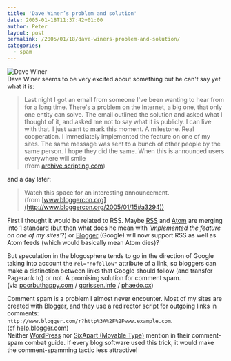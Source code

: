 ```yaml
---
title: 'Dave Winer’s problem and solution'
date: 2005-01-18T11:37:42+01:00
author: Peter
layout: post
permalink: /2005/01/18/dave-winers-problem-and-solution/
categories:
  - spam
---
```

![Dave Winer](http://www.pixagogo.com/S5!bRz4QtUrC9nAN5ymeI1kzSot7bag3MMew8GHk2PJvQ6AMKpMLT6taL3zDP6hbkfTDoxKPs8a!2ki-Sekon!EnSGnRAa61jo1DbcU!ZNgM8_/DaveWiner.jpg)  
Dave Winer seems to be very excited about something but he can't say yet what it is:

> Last night I got an email from someone I've been wanting to hear from for a long time. There's a problem on the Internet, a big one, that only one entity can solve. The email outlined the solution and asked what I thought of it, and asked me not to say what it is publicly. I can live with that. I just want to mark this moment. A milestone. Real cooperation. I immediately implemented the feature on one of my sites. The same message was sent to a bunch of other people by the same person. I hope they did the same. When this is announced users everywhere will smile  
> (from [archive.scripting.com](http://archive.scripting.com/2005/01/14))

and a day later:

> Watch this space for an interesting announcement.  
> (from [www.bloggercon.org](http://www.bloggercon.org/2005/01/15#a3294))

First I thought it would be related to RSS. Maybe [RSS](http://blogs.law.harvard.edu/tech/rss) and [Atom](http://www.atomenabled.org/) are merging into 1 standard (but then what does he mean with _&#8216;implemented the feature on one of my sites'_?) or [Blogger](http://www.blogger.com) (Google) will now support RSS as well as Atom feeds (which would basically mean Atom dies)?

But speculation in the blogosphere tends to go in the direction of Google taking into account the `rel="nofollow"` attribute of a link, so bloggers can make a distinction between links that Google should follow (and transfer Pagerank to) or not. A promising solution for comment spam.  
(via [poorbuthappy.com](http://poorbuthappy.com/ease/archives/2005/01/17/2424/google-hits-comment-spammers-hard) / [gorissen.info](http://www.gorissen.info/Pierre/item/2005/1/17/einde-aan-comment-spam) / [phaedo.cx](http://phaedo.cx/archives/2005/01/16/relnofollow/))

Comment spam is a problem I almost never encounter. Most of my sites are created with Blogger, and they use a redirector script for outgoing links in comments:  
`http://www.blogger.com/r?http%3A%2F%2Fwww.example.com`.  
(cf [help.blogger.com](http://help.blogger.com/bin/answer.py?answer=808&topic=12))  
Neither [WordPress](http://codex.wordpress.org/Combat_Comment_Spam) nor [SixApart (Movable Type)](http://sixapart.com/pronet/comment_spam.html) mention in their comment-spam combat guide. If every blog software used this trick, it would make the comment-spamming tactic less attractive!